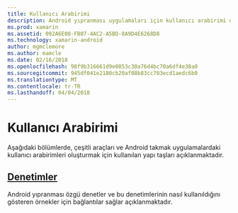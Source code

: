 ```yaml
---
title: Kullanıcı Arabirimi
description: Android yıpranması uygulamaları için kullanıcı arabirimi oluşturma
ms.prod: xamarin
ms.assetid: 092A6E08-FB07-4AC2-A5BD-8A9D4E6268D8
ms.technology: xamarin-android
author: mgmclemore
ms.author: mamcle
ms.date: 02/16/2018
ms.openlocfilehash: 98f9b316661d9e0853c30a76d4bc70a6df4e38a0
ms.sourcegitcommit: 945df041e2180cb20af08b83cc703ecd1aedc6b0
ms.translationtype: MT
ms.contentlocale: tr-TR
ms.lasthandoff: 04/04/2018
---
```

# <a name="user-interface"></a>Kullanıcı Arabirimi

Aşağıdaki bölümlerde, çeşitli araçları ve Android takmak uygulamalardaki kullanıcı arabirimleri oluşturmak için kullanılan yapı taşları açıklanmaktadır.
 
##  <a name="controlsandroidwearuser-interfacecontrolsindexmd"></a>[Denetimler](~/android/wear/user-interface/controls/index.md)

Android yıpranması özgü denetler ve bu denetimlerinin nasıl kullanıldığını gösteren örnekler için bağlantılar sağlar açıklanmaktadır.
